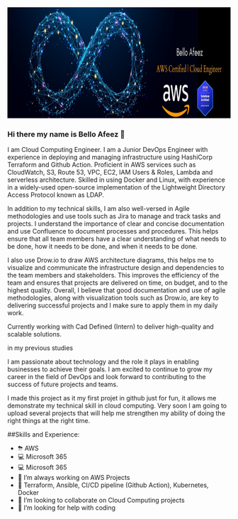 <img src="image.jpeg" alt="Description for image" width="1400" height="250">

### Hi there my name is Bello Afeez 👋

<p>I am Cloud Computing Engineer.
I am a Junior DevOps Engineer with experience in deploying and managing infrastructure using HashiCorp Terraform and Github Action. Proficient in AWS services such as CloudWatch, S3, Route 53, VPC, EC2, IAM Users & Roles, Lambda and serverless architecture. Skilled in using Docker and Linux, with experience in a widely-used open-source implementation of the Lightweight Directory Access Protocol known as LDAP.

In addition to my technical skills, I am also well-versed in Agile methodologies and use tools such as Jira to manage and track tasks and projects. I understand the importance of clear and concise documentation and use Confluence to document processes and procedures. This helps ensure that all team members have a clear understanding of what needs to be done, how it needs to be done, and when it needs to be done.

I also use Drow.io to draw AWS architecture diagrams, this helps me to visualize and communicate the infrastructure design and dependencies to the team members and stakeholders. This improves the efficiency of the team and ensures that projects are delivered on time, on budget, and to the highest quality. Overall, I believe that good documentation and use of agile methodologies, along with visualization tools such as Drow.io, are key to delivering successful projects and I make sure to apply them in my daily work.

Currently working with Cad Defined (Intern) to deliver high-quality and scalable solutions.

in my previous studies

I am passionate about technology and the role it plays in enabling businesses to achieve their goals. I am excited to continue to grow my career in the field of DevOps and look forward to contributing to the success of future projects and teams.

I made this project as it my first projet in github just for fun, it allows me demonstrate my technical skill in cloud computing. Very soon I am going to upload several projects that will help me strengthen my ability of doing the right things at the right time. </p>


<p>##Skills and Experience:</p>

<ul>
<li>⛈ AWS</li>
<li>💻 Microsoft 365</li>
<li>💻 Microsoft 365</li>
<li>🔭 I’m always working on AWS Projects</li>
<li>🌱 Terraform, Ansible, CI/CD pipeline (Github Action), Kubernetes, Docker</li>
<li>👯 I’m looking to collaborate on Cloud Computing projects</li>
<li>🤔 I’m looking for help with coding</li>

</ul>

<!--
**werkmanne/Werkmanne** is a ✨ _special_ ✨ repository because its `README.md` (this file) appears on your GitHub profile.

Here are some ideas to get you started:

- 🔭 I’m currently working on ...
- 🌱 I’m currently learning ...
- 👯 I’m looking to collaborate on ...
- 🤔 I’m looking for help with ...
- 💬 Ask me about ...
- 📫 How to reach me: ...
- 😄 Pronouns: ...
- ⚡ Fun fact: ...
-->
